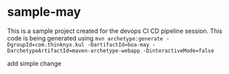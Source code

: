 # sample-may
This is a sample project created for the devops CI CD pipeline session.
This code is being generated using `mvn archetype:generate -DgroupId=com.thinknyx.kul -DartifactId=boa-may -DarchetypeArtifactId=maven-archetype-webapp -DinteractiveMode=false`


add simple change
